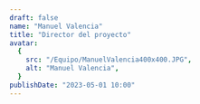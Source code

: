 ```yaml
---
draft: false
name: "Manuel Valencia"
title: "Director del proyecto"
avatar:
  {
    src: "/Equipo/ManuelValencia400x400.JPG",
    alt: "Manuel Valencia",
  }
publishDate: "2023-05-01 10:00"
---
```

